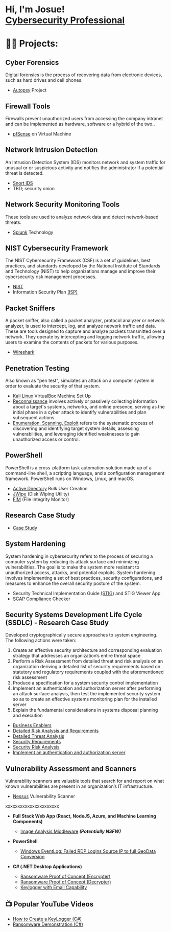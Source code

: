 <h1>Hi, I'm Josue! <br/><a href=>Cybersecurity Professional</a>

# 👨‍💻 Projects:

## Cyber Forensics
Digital forensics is the process of recovering data from electronic devices, such as hard       drives and cell phones.
  - [Autopsy](https://github.com/jmart375/Autopsy) Project

## Firewall Tools
Firewalls prevent unauthorized users from accessing the company intranet and can be             implemented as hardware, software or a hybrid of the two..
  - [pfSense](https://github.com/jmart375/pfSense) on Virtual Machine
    
## Network Intrusion Detection
An Intrusion Detection System (IDS) monitors network and system traffic for unusual or or       suspicious activity and notifies the administrator if a potential threat is detected. 
  - [Snort IDS](https://github.com/jmart375/Snort-IDS/tree/main)
  - TBD; security onion
    
## Network Security Monitoring Tools
These tools are used to analyze network data and detect network-based threats.
  - [Splunk](https://github.com/jmart375/Threat-Hunting-with-the-Splunk-SIEM) Technology

## NIST Cybersecurity Framework
The NIST Cybersecurity Framework (CSF) is a set of guidelines, best practices, and standards developed by the National Institute of Standards and Technology (NIST) to help organizations manage and improve their cybersecurity risk management processes.
- [NIST](https://github.com/jmart375/Cybersecurity-Framework-NIST)
- Information Security Plan [(ISP)](https://github.com/jmart375/Cybersecurity-Framework-NIST)
  
## Packet Sniffers
A packet sniffer, also called a packet analyzer, protocol analyzer or network analyzer, is      used to intercept, log, and analyze network traffic and data. These are tools designed to capture and analyze packets transmitted over a network. They operate by intercepting and logging network traffic, allowing users to examine the contents of packets for various purposes.
  - [Wireshark](https://github.com/jmart375/Wireshark/tree/main)

## Penetration Testing
Also known as "pen test", simulates an attack on a computer system in order to evaluate the 
security of that system.
- [Kali Linux](https://github.com/jmart375/VirtualBox-Virtual-Machine-Setup-Project) VirtualBox Machine Set Up
- [Reconnaissance](https://github.com/jmart375/Reconnaissance/) involves actively or passively collecting information about a target's systems, networks, and online presence, serving as the initial phase in a cyber attack to identify vulnerabilities and plan subsequent actions.
- [Enumeration, Scanning, Exploit](https://github.com/jmart375/Enumeration-Scanning-Exploit/tree/main) refers to the systematic process of discovering and identifying target system details, assessing vulnerabilities, and leveraging identified weaknesses to gain unauthorized access or control.
  
## PowerShell 
PowerShell is a cross-platform task automation solution made up of a command-line shell, a scripting language, and a configuration management framework. PowerShell runs on Windows, Linux, and macOS.

  - [Active Directory](https://github.com/jmart375/Active-directory) Bulk User Creation
  - [JWipe](https://github.com/jmart375/Jwipe.PoweShell) (Disk Wiping Utility)
  - [FIM](https://github.com/jmart375/Powershell-Integrity-FIM) (File Integrity Monitor)

## Research Case Study
  - [Case Study](https://github.com/jmart375/Case-Study)

## System Hardening
System hardening in cybersecurity refers to the process of securing a computer system by reducing its attack surface and minimizing vulnerabilities. The goal is to make the system more resistant to unauthorized access, attacks, and potential exploits. System hardening involves implementing a set of best practices, security configurations, and measures to enhance the overall security posture of the system. 
- Security Technical Implementation Guide [(STIG)](https://github.com/jmart375/STIG) and STIG     Viewer App
- [SCAP](https://github.com/jmart375/SCAP) Compliance Checker

## Security Systems Development Life Cycle (SSDLC) - Research Case Study
Developed cryptographically secure approaches to system engineering. The following actions were taken:
1. Create an effective security architecture and corresponding evaluation strategy that addresses 
an organization’s entire threat space
2. Perform a Risk Assessment from detailed threat and risk analysis on an organization deriving a 
detailed list of security requirements based on statutory and regulatory requirements coupled 
with the aforementioned risk assessment
3. Produce a specification for a system security control implementation 
4. Implement an authentication and authorization server after performing an attack surface 
analysis, then test the implemented security system so as to create an effective systems 
monitoring plan for the installed server 
5. Explain the fundamental considerations in systems disposal planning and execution
  - [Business Enablers](https://github.com/jmart375/Business-Enablers/tree/main)
  - [Detailed Risk Analysis and Requirements](https://github.com/jmart375/Detailed-risk-analysis-and-requirements)
  - [Detailed Threat Analysis](https://github.com/jmart375/Detailed-Threat-Analysis)
  - [Security Requirements](https://github.com/jmart375/Security-Requirements/tree/main)
  - [Security Risk Analysis](https://github.com/jmart375/Security-Risk-Analysis)
  - [Implement an authentication and authorization server](https://github.com/jmart375/Creating-a-specification-for-a-software-system/blob/main/README.md)

## Vulnerability Assessment and Scanners
Vulnerability scanners are valuable tools that search for and report on what known              vulnerabilities are present in an organization’s IT infrastructure. 
  - [Nessus](https://github.com/jmart375/Nessus) Vulnerability Scanner
    
xxxxxxxxxxxxxxxxxxxxxx


    
  





 
- <b>Full Stack Web App (React, NodeJS, Azure, and Machine Learning Components)</b>
  - [Image Analysis Middleware](https://github.com/joshmadakor1/4chan-Image-Analysis-Middleware-C964) <b><i>(Potentially NSFW)</b></i>
- <b>PowerShell</b>
  - [Windows EventLog: Failed RDP Logins Source IP to full GeoData Conversion](https://github.com/joshmadakor1/Sentinel-Lab)
  
- <b>C# (.NET Desktop Applications)</b>
  - [Ransomware Proof of Concept (Encrypter)](https://github.com/joshmadakor1/EncrypterPOC)
  - [Ransomware Proof of Concept (Decrypter)](https://github.com/joshmadakor1/DecrypterPOC)
  - [Keylogger with Email Capability](https://github.com/joshmadakor1/Key-Logger-With-Email)


<h2>📺 Popular YouTube Videos</h2>

- [How to Create a KeyLogger (C#)](https://www.youtube.com/watch?v=N-L9hklSlNk)
- [Ransomware Demonstration (C#)](https://www.youtube.com/watch?v=OfvdQeh79s0)
